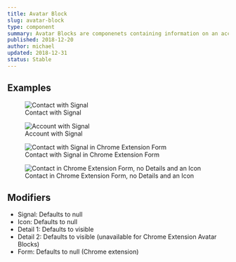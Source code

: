 ```yaml
---
title: Avatar Block
slug: avatar-block
type: component
summary: Avatar Blocks are componenets containing information on an account or a contact. The Avatar Block Title displays the Account or Contact Name. Detail 1 displays the Account Name of a Contact or the domain of an Account. Detail 2 displays the Job title of a Contact. Detail 1 & Detail 2 are hypen-delineated. Optionally, you can add a Signal or an Icon to the right side of the Avatar Block. If 1 or zero details are visible, hide the hyphen. Chrome Extension Avatar Blocks can only have 1 detail.
published: 2018-12-20
author: michael
updated: 2018-12-31
status: Stable
---
```


##  Examples

<figure>
    <img src="/static/images/avatar-block-signal.png" alt="Contact with Signal">
    <figcaption>Contact with Signal</figcaption>
</figure>

<figure>
    <img src="/static/images/avatar-block-account-signal.png" alt="Account with Signal">
    <figcaption>Account with Signal</figcaption>
</figure>

<figure>
    <img src="/static/images/avatar-block-ce-signal.png" alt="Contact with Signal in Chrome Extension Form">
    <figcaption>Contact with Signal in Chrome Extension Form</figcaption>
</figure>

<figure>
    <img src="/static/images/avatar-block-ce-nodetail-icon.png" alt="Contact in Chrome Extension Form, no Details and an Icon">
    <figcaption>Contact in Chrome Extension Form, no Details and an Icon</figcaption>
</figure>

## Modifiers
* Signal: Defaults to null
* Icon: Defaults to null
* Detail 1: Defaults to visible
* Detail 2: Defaults to visible (unavailable for Chrome Extension Avatar Blocks)
* Form: Defaults to null (Chrome extension)